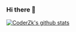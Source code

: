 ### Hi there 👋

[![CoderZk's github stats](https://github-readme-stats.vercel.app/api?username=zhoukuo123)](https://github.com/anuraghazra/github-readme-stats)

